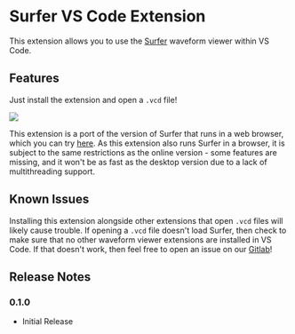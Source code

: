 # Surfer VS Code Extension

This extension allows you to use the [Surfer](https://surfer-project.org/) waveform viewer within VS Code.

## Features

Just install the extension and open a `.vcd` file!

![](https://gitlab.com/surfer-project/surfer-vscode/-/raw/main/screenshot.png)

This extension is a port of the version of Surfer that runs in a web browser, which you can try [here](https://app.surfer-project.org/). As this extension also runs Surfer in a browser, it is subject to the same restrictions as the online version - some features are missing, and it won't be as fast as the desktop version due to a lack of multithreading support.

## Known Issues

Installing this extension alongside other extensions that open `.vcd` files will likely cause trouble. If opening a `.vcd` file doesn't load Surfer, then check to make sure that no other waveform viewer extensions are installed in VS Code. If that doesn't work, then feel free to open an issue on our [Gitlab](https://gitlab.com/surfer-project/surfer-vscode)!

## Release Notes

### 0.1.0
- Initial Release
